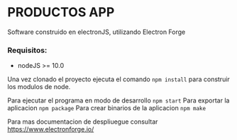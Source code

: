 # PRODUCTOS APP

Software construido en electronJS, utilizando Electron Forge

### Requisitos:
- nodeJS >= 10.0

Una vez clonado el proyecto ejecuta el comando `npm install` para construir los
modulos de node.

Para ejecutar el programa en modo de desarrollo `npm start`
Para exportar la aplicacion `npm package`
Para crear binarios de la aplicacion `npm make`


Para mas documentacion de despliuegue consultar https://www.electronforge.io/
